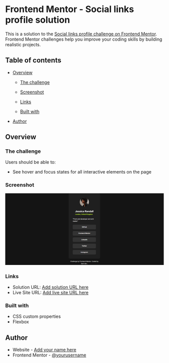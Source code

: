 # Frontend Mentor - Social links profile solution

This is a solution to the [Social links profile challenge on Frontend Mentor](https://www.frontendmentor.io/challenges/social-links-profile-UG32l9m6dQ). Frontend Mentor challenges help you improve your coding skills by building realistic projects.

## Table of contents

- [Overview](#overview)

  - [The challenge](#the-challenge)
  - [Screenshot](#screenshot)
  - [Links](#links)

  - [Built with](#built-with)

- [Author](#author)

## Overview

### The challenge

Users should be able to:

- See hover and focus states for all interactive elements on the page

### Screenshot

![](./assets/images/socialLinks.png)

### Links

- Solution URL: [Add solution URL here](https://github.com/sepehrsylvanus/socialLinks-frontEndMentor)
- Live Site URL: [Add live site URL here](https://sylvanus-sociallinks-frontendmentor.netlify.app/)

### Built with

- CSS custom properties
- Flexbox

## Author

- Website - [Add your name here](sani-dev-portfolio.vercel.app)
- Frontend Mentor - [@yourusername](https://www.frontendmentor.io/profile/sepehrsylvanus)
